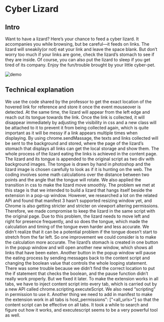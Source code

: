 
# Cyber Lizard

## Intro
Want to have a lizard? Here’s your chance to feed a cyber lizard. It accompanies you while browsing, but be careful—it feeds on links. The lizard will sneakily(or not) eat your link and leave the space blank. But don’t worry too much if your links are gone, check the lizard’s stomach to see if they are inside. Of course, you can also put the lizard to sleep if you get tired of its company. Enjoy the fun/trouble brought by your little cyber-pet.

![demo](demo.gif)

## Technical explanation
We use the code shared by the professor to get the exact location of the hovered link for reference and store it once the event mouseover is detected. At the same time, the lizard will appear from the left edge and reach out its tongue towards the link. Once the link is collected, it will disappear immediately by adjusting the visibility in css and a new class will be attached to it to prevent it from being collected again, which is quite important as it will be messy if a link appears multiple times when displaying. By using chrome.sendMassage, the texts and links collected will be sent to the background and stored, where the page of the lizard’s stomach that displays all links can get the local storage and show them. 
The whole process of the lizard eating the links is achieved in the content page. The lizard and its tongue is appended to the original script as two div with background images. The tongue is drawn by hand in photoshop and the lizard image is chosen carefully to look as if it is hunting on the web. The coding involves some math calculations over the distance between two points and the angle that the tongue will rotate. We also applied the transition in css to make the lizard move smoothly. The problem we met at this stage is that we intended to build a lizard that hangs itself beside the extension in a pop-up window. However, we researched a lot on the related APi and found that manifest 3 hasn’t supported resizing window yet, and Chrome is also getting stricter and stricter on viewport altering permissions. Therefore, we made compromise to keep the lizard in the same script with the original page. Due to this problem, the lizard needs to move left and right for presence frequently, and so does the tongue, which made the calculation and timing of the tongue even harder and less accurate. We didn’t realize that it can be a potential problem if the tongue doesn’t start to stretch from the far left. So one improvement we could consider is to make the calculation more accurate.
The lizard’s stomach is created in one button in the popup window and will open another new window, which shows all links that have been eaten. Another button in the popup window will pause the eating process by sending messages back to the content script and changing the boolean value that controls the whole looping statement. There was some trouble because we didn’t find the correct location to put the if statement that checks the boolean, and the pause function didn’t really work properly. But we fixed it later. To make the extension works in all tabs, we have to inject content script into every tab, which is carried out by a new API called chrome.scripting.executeScript. We also need “scripting” in permission to use it. Another thing we need to add in manifest to make the extension work in all tabs is host_permissions": ["<all_urls>"] so that the content script can be effective on all tabs. It took a while to search and figure out how it works, and executescript seems to be a very powerful tool as well.



